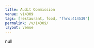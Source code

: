 ```yaml
---
title: Audit Commission
venue: v14309
tags: [restaurant, food, "fhrs:414539"]
permalink: /v/14309/
layout: venue
---
```

null
